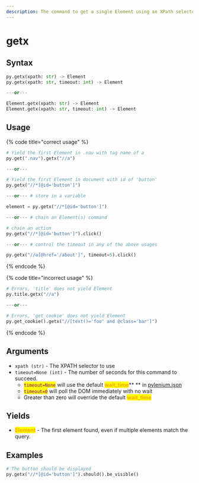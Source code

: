 ```yaml
---
description: The command to get a single Element using an XPath selector.
---
```


# getx

## Syntax

```python
py.getx(xpath: str) -> Element
py.getx(xpath: str, timeout: int) -> Element

---or---

Element.getx(xpath: str) -> Element
Element.getx(xpath: str, timeout: int) -> Element
```

## Usage

{% code title="correct usage" %}
```python
# Yield the first Element in .nav with tag name of a
py.get(".nav").getx("//a")

---or---

# Yield the first Element in document with id of 'button'
py.getx("//*[@id='button']")

---or--- # store in a variable

element = py.getx("//*[@id='button']")

---or--- # chain an Element(s) command

# chain an action
py.getx("//*[@id='button']").click()

---or--- # control the timeout in any of the above usages

py.getx("//a[@href='/about']", timeout=5).click()
```
{% endcode %}

{% code title="incorrect usage" %}
```python
# Errors, 'title' does not yield Element
py.title.getx("//a")

---or---

# Errors, 'get_cookie' does not yield Element
py.get_cookie().getx("//[text()='foo' and @class='bar']")
```
{% endcode %}

## Arguments

* `xpath (str)` - The XPATH selector to use
* `timeout=None (int)` - The number of seconds for this command to succeed.
  * <mark style="color:purple;">`timeout=None`</mark> will use the default <mark style="color:orange;">**wait\_time**</mark>** ** in [pylenium.json](../../docs/configuration/pylenium.json.md)
  * <mark style="color:purple;">`timeout=0`</mark> will poll the DOM immediately with no wait
  * Greater than zero will override the default <mark style="color:orange;">**wait\_time**</mark>

## Yields

* <mark style="color:orange;">**Element**</mark> - The first element found, even if multiple elements match the query.

## Examples

```python
# The button should be displayed
py.getx("//*[@id='button']").should().be_visible()
```
